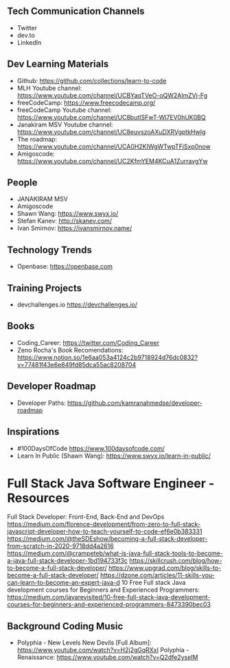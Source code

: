 
## Tech Communication Channels
* Twitter
* dev.to
* LinkedIn

## Dev Learning Materials
* Github: https://github.com/collections/learn-to-code
* MLH Youtube channel: https://www.youtube.com/channel/UCBYaqTVeO-oQW2AlmZVj-Fg
* freeCodeCamp: https://www.freecodecamp.org/
* freeCodeCamp Youtube channel: https://www.youtube.com/channel/UC8butISFwT-Wl7EV0hUK0BQ
* Janakiram MSV Youtube channel: https://www.youtube.com/channel/UC8euvszoAXuDXRVgptkHwIg
* The roadmap: https://www.youtube.com/channel/UCA0H2KIWgWTwpTFjSxp0now
* Amigoscode: https://www.youtube.com/channel/UC2KfmYEM4KCuA1ZurravgYw

## People
* JANAKIRAM MSV
* Amigoscode
* Shawn Wang: https://www.swyx.io/
* Stefan Kanev: http://skanev.com/
* Ivan Smirnov: https://ivansmirnov.name/

## Technology Trends
* Openbase: https://openbase.com

## Training Projects
* devchallenges.io https://devchallenges.io/

## Books
* Coding_Career: https://twitter.com/Coding_Career
* Zeno Rocha's Book Recomendations: https://www.notion.so/1e6aa053a4124c2b9718924d76dc0832?v=77481f43e6e849fd85dca55ac8208704

## Developer Roadmap
* Developer Paths:  https://github.com/kamranahmedse/developer-roadmap

## Inspirations
* #100DaysOfCode https://www.100daysofcode.com/ 
* Learn In Public (Shawn Wang): https://www.swyx.io/learn-in-public/

# Full Stack Java Software Engineer - Resources
Full Stack Developer: Front-End, Back-End and DevOps
https://medium.com/florence-development/from-zero-to-full-stack-javascript-developer-how-to-teach-yourself-to-code-ef6e0b383331
https://medium.com/@theSDEshow/becoming-a-full-stack-developer-from-scratch-in-2020-9718dd4a2616
https://medium.com/@crampeteb/what-is-java-full-stack-tools-to-become-a-java-full-stack-developer-1bd194733f3c
https://skillcrush.com/blog/how-to-become-a-full-stack-developer/
https://www.upgrad.com/blog/skills-to-become-a-full-stack-developer/
https://dzone.com/articles/11-skills-you-can-learn-to-become-an-expert-java-d
10 Free Full stack Java development courses for Beginners and Experienced Programmers:
https://medium.com/javarevisited/10-free-full-stack-java-development-courses-for-beginners-and-experienced-programmers-8473390bec03

## Background Coding Music
* Polyphia - New Levels New Devils [Full Album]: https://www.youtube.com/watch?v=H2j2gGqRXxI
Polyphia - Renaissance: https://www.youtube.com/watch?v=Q2dfe2yseIM
